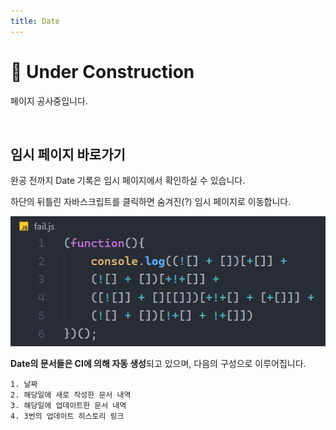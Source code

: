 ```yaml
---
title: Date
---
```


# 🚧 Under Construction
페이지 공사중입니다.

<br />

## 임시 페이지 바로가기
완공 전까지 Date 기록은 임시 페이지에서 확인하실 수 있습니다.

하단의 뒤틀린 자바스크립트를 클릭하면 숨겨진(?) 임시 페이지로 이동합니다.

[![fail](../../static/img/date/fail.png)](date-tmp/2021/11/2021-11-04)

**Date의 문서들은 CI에 의해 자동 생성**되고 있으며, 다음의 구성으로 이루어집니다.
```
1. 날짜
2. 해당일에 새로 작성한 문서 내역
3. 해당일에 업데이트한 문서 내역
4. 3번의 업데이트 히스토리 링크
```